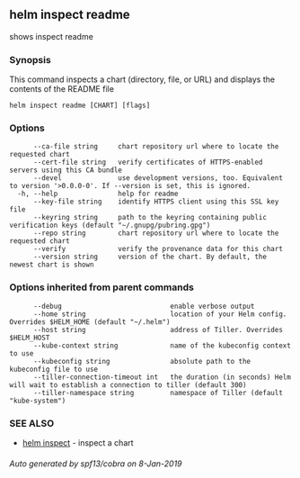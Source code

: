 ## helm inspect readme

shows inspect readme

### Synopsis


This command inspects a chart (directory, file, or URL) and displays the contents
of the README file


```
helm inspect readme [CHART] [flags]
```

### Options

```
      --ca-file string     chart repository url where to locate the requested chart
      --cert-file string   verify certificates of HTTPS-enabled servers using this CA bundle
      --devel              use development versions, too. Equivalent to version '>0.0.0-0'. If --version is set, this is ignored.
  -h, --help               help for readme
      --key-file string    identify HTTPS client using this SSL key file
      --keyring string     path to the keyring containing public verification keys (default "~/.gnupg/pubring.gpg")
      --repo string        chart repository url where to locate the requested chart
      --verify             verify the provenance data for this chart
      --version string     version of the chart. By default, the newest chart is shown
```

### Options inherited from parent commands

```
      --debug                           enable verbose output
      --home string                     location of your Helm config. Overrides $HELM_HOME (default "~/.helm")
      --host string                     address of Tiller. Overrides $HELM_HOST
      --kube-context string             name of the kubeconfig context to use
      --kubeconfig string               absolute path to the kubeconfig file to use
      --tiller-connection-timeout int   the duration (in seconds) Helm will wait to establish a connection to tiller (default 300)
      --tiller-namespace string         namespace of Tiller (default "kube-system")
```

### SEE ALSO

* [helm inspect](helm_inspect.md)	 - inspect a chart

###### Auto generated by spf13/cobra on 8-Jan-2019
